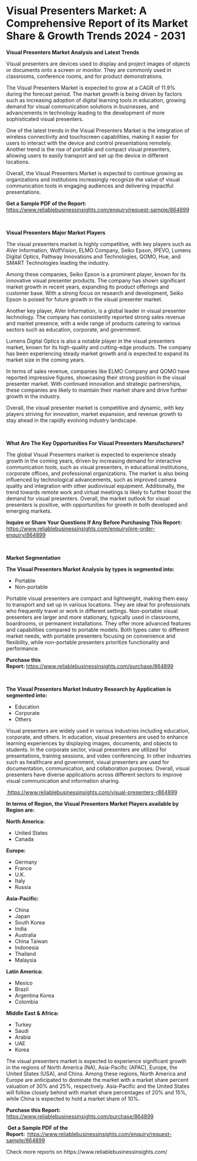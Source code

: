 <p><h1>Visual Presenters Market: A Comprehensive Report of its Market Share & Growth Trends 2024 - 2031</h1></p><p><strong>Visual Presenters Market Analysis and Latest Trends</strong></p>
<p><p>Visual presenters are devices used to display and project images of objects or documents onto a screen or monitor. They are commonly used in classrooms, conference rooms, and for product demonstrations.</p><p>The Visual Presenters Market is expected to grow at a CAGR of 11.9% during the forecast period. The market growth is being driven by factors such as increasing adoption of digital learning tools in education, growing demand for visual communication solutions in businesses, and advancements in technology leading to the development of more sophisticated visual presenters.</p><p>One of the latest trends in the Visual Presenters Market is the integration of wireless connectivity and touchscreen capabilities, making it easier for users to interact with the device and control presentations remotely. Another trend is the rise of portable and compact visual presenters, allowing users to easily transport and set up the device in different locations.</p><p>Overall, the Visual Presenters Market is expected to continue growing as organizations and institutions increasingly recognize the value of visual communication tools in engaging audiences and delivering impactful presentations.</p></p>
<p><strong>Get a Sample PDF of the Report:&nbsp;</strong> <a href="https://www.reliablebusinessinsights.com/enquiry/request-sample/864899">https://www.reliablebusinessinsights.com/enquiry/request-sample/864899</a></p>
<p>&nbsp;</p>
<p><strong>Visual Presenters Major Market Players</strong></p>
<p><p>The visual presenters market is highly competitive, with key players such as AVer Information, WolfVision, ELMO Company, Seiko Epson, IPEVO, Lumens Digital Optics, Pathway Innovations and Technologies, QOMO, Hue, and SMART Technologies leading the industry. </p><p>Among these companies, Seiko Epson is a prominent player, known for its innovative visual presenter products. The company has shown significant market growth in recent years, expanding its product offerings and customer base. With a strong focus on research and development, Seiko Epson is poised for future growth in the visual presenter market.</p><p>Another key player, AVer Information, is a global leader in visual presenter technology. The company has consistently reported strong sales revenue and market presence, with a wide range of products catering to various sectors such as education, corporate, and government.</p><p>Lumens Digital Optics is also a notable player in the visual presenters market, known for its high-quality and cutting-edge products. The company has been experiencing steady market growth and is expected to expand its market size in the coming years.</p><p>In terms of sales revenue, companies like ELMO Company and QOMO have reported impressive figures, showcasing their strong position in the visual presenter market. With continued innovation and strategic partnerships, these companies are likely to maintain their market share and drive further growth in the industry.</p><p>Overall, the visual presenter market is competitive and dynamic, with key players striving for innovation, market expansion, and revenue growth to stay ahead in the rapidly evolving industry landscape.</p></p>
<p>&nbsp;</p>
<p><strong>What Are The Key Opportunities For Visual Presenters Manufacturers?</strong></p>
<p><p>The global Visual Presenters market is expected to experience steady growth in the coming years, driven by increasing demand for interactive communication tools, such as visual presenters, in educational institutions, corporate offices, and professional organizations. The market is also being influenced by technological advancements, such as improved camera quality and integration with other audiovisual equipment. Additionally, the trend towards remote work and virtual meetings is likely to further boost the demand for visual presenters. Overall, the market outlook for visual presenters is positive, with opportunities for growth in both developed and emerging markets.</p></p>
<p><strong>Inquire or Share Your Questions If Any Before Purchasing This Report:</strong> <a href="https://www.reliablebusinessinsights.com/enquiry/pre-order-enquiry/864899">https://www.reliablebusinessinsights.com/enquiry/pre-order-enquiry/864899</a></p>
<p>&nbsp;</p>
<p><strong>Market Segmentation</strong></p>
<p><strong>The Visual Presenters Market Analysis by types is segmented into:</strong></p>
<p><ul><li>Portable</li><li>Non-portable</li></ul></p>
<p><p>Portable visual presenters are compact and lightweight, making them easy to transport and set up in various locations. They are ideal for professionals who frequently travel or work in different settings. Non-portable visual presenters are larger and more stationary, typically used in classrooms, boardrooms, or permanent installations. They offer more advanced features and capabilities compared to portable models. Both types cater to different market needs, with portable presenters focusing on convenience and flexibility, while non-portable presenters prioritize functionality and performance.</p></p>
<p><strong>Purchase this Report:&nbsp;</strong><a href="https://www.reliablebusinessinsights.com/purchase/864899">https://www.reliablebusinessinsights.com/purchase/864899</a></p>
<p>&nbsp;</p>
<p><strong>The Visual Presenters Market Industry Research by Application is segmented into:</strong></p>
<p><ul><li>Education</li><li>Corporate</li><li>Others</li></ul></p>
<p><p>Visual presenters are widely used in various industries including education, corporate, and others. In education, visual presenters are used to enhance learning experiences by displaying images, documents, and objects to students. In the corporate sector, visual presenters are utilized for presentations, training sessions, and video conferencing. In other industries such as healthcare and government, visual presenters are used for documentation, communication, and collaboration purposes. Overall, visual presenters have diverse applications across different sectors to improve visual communication and information sharing.</p></p>
<p><a href="https://www.reliablebusinessinsights.com/visual-presenters-r864899">&nbsp;https://www.reliablebusinessinsights.com/visual-presenters-r864899</a></p>
<p><strong>In terms of Region, the Visual Presenters Market Players available by Region are:</strong></p>
<p>
    <p> <strong> North America: </strong>
        <ul>
            <li>United States</li>
            <li>Canada</li>
        </ul>
        </p> 
    <p> <strong> Europe: </strong>
        <ul>
            <li>Germany</li>
            <li>France</li>
            <li>U.K.</li>
            <li>Italy</li>
            <li>Russia</li>
        </ul>
        </p> 
    <p> <strong> Asia-Pacific: </strong>
        <ul>
            <li>China</li>
            <li>Japan</li>
            <li>South Korea</li>
            <li>India</li>
            <li>Australia</li>
            <li>China Taiwan</li>
            <li>Indonesia</li>
            <li>Thailand</li>
            <li>Malaysia</li>
        </ul>
        </p> 
    <p> <strong> Latin America: </strong>
        <ul>
            <li>Mexico</li>
            <li>Brazil</li>
            <li>Argentina Korea</li>
            <li>Colombia</li>
        </ul>
        </p> 
    <p> <strong> Middle East & Africa: </strong>
        <ul>
            <li>Turkey</li>
            <li>Saudi</li>
            <li>Arabia</li>
            <li>UAE</li>
            <li>Korea</li>
        </ul>
    </p>
    </p>
<p><p>The visual presenters market is expected to experience significant growth in the regions of North America (NA), Asia-Pacific (APAC), Europe, the United States (USA), and China. Among these regions, North America and Europe are anticipated to dominate the market with a market share percent valuation of 30% and 25%, respectively. Asia-Pacific and the United States will follow closely behind with market share percentages of 20% and 15%, while China is expected to hold a market share of 10%.</p></p>
<p><strong>Purchase this Report: </strong><a href="https://www.reliablebusinessinsights.com/purchase/864899">https://www.reliablebusinessinsights.com/purchase/864899</a></p>
<p>&nbsp;<strong>Get a Sample PDF of the Report:&nbsp;&nbsp;</strong><a href="https://www.reliablebusinessinsights.com/enquiry/request-sample/864899">https://www.reliablebusinessinsights.com/enquiry/request-sample/864899</a></p>
<p><strong></strong></p>
<p>Check more reports on https://www.reliablebusinessinsights.com/</p>